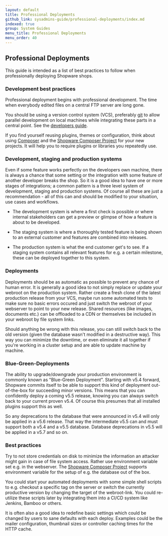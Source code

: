 ```yaml
---
layout: default
title: Professional Deployments
github_link: sysadmins-guide/professional-deployments/index.md
indexed: true
group: System Guides
menu_title: Professional Deployments
menu_order: 40
---
```


## Professional Deployments

This guide is intended as a list of best practices to follow when professionally deploying Shopware shops.

### Development best practices

Professional deployment begins with professional development. The time when everybody edited files on a central
FTP server are long gone.

You should be using a version control system (VCS), preferably [git](https://git-scm.com/) to allow parallel development
on local machines while integrating these parts in a central point. See the <a href="{{ site.url }}/developers-guide/plugin-quick-start">developers guide</a>.

If you find yourself reusing plugins, themes or configuration, think about using [Composer](https://getcomposer.org/) and
the [Shopware Composer Project](https://github.com/shopware/composer-project) for your new projects. It will help you
to require plugins or libraries you repeatedly use.  

### Development, staging and production systems

Even if some feature works perfectly on the developers own machine, there is always a chance that some setting or the
integration with some feature of another developer breaks the shop. So it is a good idea to have one or more stages of
integrations; a common pattern is a three level system of development, staging and production systems. Of course all
these are just a recommendation - all of this can and should be modified to your situation, use cases
and workflows.

- The development system is where a first check is possible or where internal stakeholders can get a preview or glimpse
  of how a feature is about to be developed.

- The staging system is where a thoroughly tested feature is being shown to an external customer and features are combined
  into releases.

- The production system is what the end customer get's to see. If a staging system contains all relevant features
  for e.g. a certain milestone, these can be deployed together to this system.

### Deployments

Deployments should be as automatic as possible to prevent any chance of human error. It is generally a good idea to
not simply replace or update your webroot on the production system. Rather create a fresh clone of the latest production
release from your VCS, maybe run some automated tests to make sure no basic errors occured and just switch the webroot
of your webserver to point to your new release. Shared resources (like images, documents etc.) can be offloaded to a
CDN or themselves be included in your webroot by file system links.

Should anything be wrong with this release, you can still switch back to the old version (given the database wasn't
modified in a destructive way). This way you can minimize the downtime, or even eliminate it all together if you're
working in a cluster setup and are able to update machine by machine.

### Blue-Green-Deployments

The ability to upgrade/downgrade your production environment is commonly known as "Blue-Green Deployment". Starting with
v5.4 forward, Shopware commits itself to be able to support this kind of deployment out-of-the-box for succeeding
minor versions. This means that you can confidently deploy a coming v5.5 release, knowing you can always switch back to
your current proven v5.4. Of course this presumes that all installed plugins support this as well.

So any deprecations to the database that were announced in v5.4 will only be applied in a v5.6 release. That way the
intermediate v5.5 can and must support both a v5.4 and a v5.5 database. Database deprecations in v5.5 will be applied
in a v5.7 and so on. 

### Best practices

Try to not store credentials on disk to minimize the information an attacker might gain in case of file system access.
Rather use environment variable set e.g. in the webserver. The [Shopware Composer Project](https://github.com/shopware/composer-project)
supports environment variable for the setup of e.g. the database out of the box. 

You could start your automated deployments with some simple shell scripts to e.g. checkout a specific tag on the
server or switch the currently productive version by changing the target of the webroot-link. You could re-utilize these
scripts later by integrating them into a CI/CD system like Jenkins, Bamboo or others.

It is often also a good idea to redefine basic settings which could be changed by users to sane defaults with 
each deploy. Examples could be the mailer configuration, thumbnail sizes or controller caching times for the HTTP cache.
